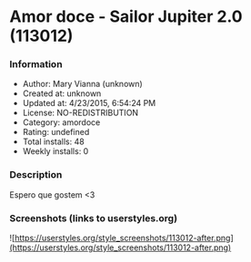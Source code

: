 # Amor doce - Sailor Jupiter 2.0 (113012)

### Information
- Author: Mary Vianna (unknown)
- Created at: unknown
- Updated at: 4/23/2015, 6:54:24 PM
- License: NO-REDISTRIBUTION
- Category: amordoce
- Rating: undefined
- Total installs: 48
- Weekly installs: 0


### Description
Espero que gostem <3


### Screenshots (links to userstyles.org)
![https://userstyles.org/style_screenshots/113012-after.png](https://userstyles.org/style_screenshots/113012-after.png)


